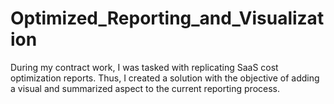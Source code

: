 # Optimized_Reporting_and_Visualization
During my contract work, I was tasked with replicating SaaS cost optimization reports. Thus, I created a solution with the objective of adding a visual and summarized aspect to the current reporting process. 
